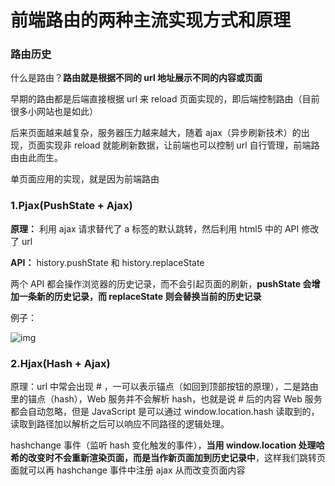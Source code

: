 # 前端路由的两种主流实现方式和原理

### 路由历史

什么是路由？**路由就是根据不同的 url 地址展示不同的内容或页面**

早期的路由都是后端直接根据 url 来 reload 页面实现的，即后端控制路由（目前很多小网站也是如此）

后来页面越来越复杂，服务器压力越来越大，随着 ajax（异步刷新技术）的出现，页面实现非 reload 就能刷新数据，让前端也可以控制 url 自行管理，前端路由由此而生。

单页面应用的实现，就是因为前端路由

### **1.Pjax(PushState + Ajax)**

**原理：** 利用 ajax 请求替代了 a 标签的默认跳转，然后利用 html5 中的 API 修改了 url

**API：** history.pushState 和 history.replaceState

两个 API 都会操作浏览器的历史记录，而不会引起页面的刷新，**pushState 会增加一条新的历史记录，而 replaceState 则会替换当前的历史记录**

例子：

![img](https://upload-images.jianshu.io/upload_images/4033560-c01762054ac6fbb9.png?imageMogr2/auto-orient/strip|imageView2/2/w/444/format/webp)

### **2.Hjax(Hash + Ajax)**

原理：url 中常会出现 # ，一可以表示锚点（如回到顶部按钮的原理），二是路由里的锚点（hash），Web 服务并不会解析 hash，也就是说 # 后的内容 Web 服务都会自动忽略，但是 JavaScript 是可以通过 window.location.hash 读取到的，读取到路径加以解析之后可以响应不同路径的逻辑处理。

hashchange 事件（监听 hash 变化触发的事件），**当用 window.location 处理哈希的改变时不会重新渲染页面，而是当作新页面加到历史记录中**，这样我们跳转页面就可以再 hashchange 事件中注册 ajax 从而改变页面内容
